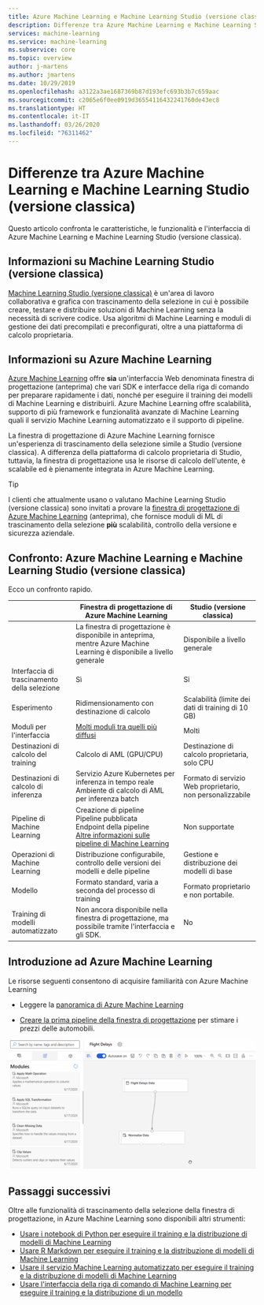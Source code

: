 ```yaml
---
title: Azure Machine Learning e Machine Learning Studio (versione classica)
description: Differenze tra Azure Machine Learning e Machine Learning Studio (versione classica)
services: machine-learning
ms.service: machine-learning
ms.subservice: core
ms.topic: overview
author: j-martens
ms.author: jmartens
ms.date: 10/29/2019
ms.openlocfilehash: a3122a3ae1687369b87d193efc693b3b7c659aac
ms.sourcegitcommit: c2065e6f0ee0919d36554116432241760de43ec8
ms.translationtype: HT
ms.contentlocale: it-IT
ms.lasthandoff: 03/26/2020
ms.locfileid: "76311462"
---
```

# <a name="how-azure-machine-learning-differs-from-machine-learning-studio-classic"></a>Differenze tra Azure Machine Learning e Machine Learning Studio (versione classica)

Questo articolo confronta le caratteristiche, le funzionalità e l'interfaccia di Azure Machine Learning e Machine Learning Studio (versione classica). 

## <a name="about-machine-learning-studio-classic"></a>Informazioni su Machine Learning Studio (versione classica)
[Machine Learning Studio (versione classica)](studio/what-is-ml-studio.md) è un'area di lavoro collaborativa e grafica con trascinamento della selezione in cui è possibile creare, testare e distribuire soluzioni di Machine Learning senza la necessità di scrivere codice. Usa algoritmi di Machine Learning e moduli di gestione dei dati precompilati e preconfigurati, oltre a una piattaforma di calcolo proprietaria.

## <a name="about-azure-machine-learning"></a>Informazioni su Azure Machine Learning

[Azure Machine Learning](overview-what-is-azure-ml.md) offre **sia** un'interfaccia Web denominata finestra di progettazione (anteprima) che vari SDK e interfacce della riga di comando per preparare rapidamente i dati, nonché per eseguire il training dei modelli di Machine Learning e distribuirli. Azure Machine Learning offre scalabilità, supporto di più framework e funzionalità avanzate di Machine Learning quali il servizio Machine Learning automatizzato e il supporto di pipeline.

La finestra di progettazione di Azure Machine Learning fornisce un'esperienza di trascinamento della selezione simile a Studio (versione classica). A differenza della piattaforma di calcolo proprietaria di Studio, tuttavia, la finestra di progettazione usa le risorse di calcolo dell'utente, è scalabile ed è pienamente integrata in Azure Machine Learning.  

> [!TIP]
> I clienti che attualmente usano o valutano Machine Learning Studio (versione classica) sono invitati a provare la [finestra di progettazione di Azure Machine Learning](https://docs.microsoft.com/azure/machine-learning/concept-designer) (anteprima), che fornisce moduli di ML di trascinamento della selezione __più__ scalabilità, controllo della versione e sicurezza aziendale.

## <a name="comparison-azure-machine-learning-vs-machine-learning-studio-classic"></a>Confronto: Azure Machine Learning e Machine Learning Studio (versione classica)

Ecco un confronto rapido.

||  Finestra di progettazione di Azure Machine Learning|Studio (versione classica) |
|---| --- | --- |
||La finestra di progettazione è disponibile in anteprima, mentre Azure Machine Learning è disponibile a livello generale|Disponibile a livello generale | 
|Interfaccia di trascinamento della selezione| Sì | Sì|
|Esperimento| Ridimensionamento con destinazione di calcolo|Scalabilità (limite dei dati di training di 10 GB) | 
|Moduli per l'interfaccia| [Molti moduli tra quelli più diffusi](algorithm-module-reference/module-reference.md) | Molti |
|Destinazioni di calcolo del training| Calcolo di AML (GPU/CPU)|Destinazione di calcolo proprietaria, solo CPU|
|Destinazioni di calcolo di inferenza| Servizio Azure Kubernetes per inferenza in tempo reale <br/>Ambiente di calcolo di AML per inferenza batch|Formato di servizio Web proprietario, non personalizzabile | 
|Pipeline di Machine Learning| Creazione di pipeline <br/> Pipeline pubblicata <br/> Endpoint della pipeline <br/> [Altre informazioni sulle pipeline di Machine Learning](concept-ml-pipelines.md)|Non supportate | 
|Operazioni di Machine Learning| Distribuzione configurabile, controllo delle versioni dei modelli e delle pipeline|Gestione e distribuzione dei modelli di base | 
|Modello| Formato standard, varia a seconda del processo di training|Formato proprietario e non portabile.| 
|Training di modelli automatizzato|Non ancora disponibile nella finestra di progettazione, ma possibile tramite l'interfaccia e gli SDK.| No | 

## <a name="get-started-with-azure-machine-learning"></a>Introduzione ad Azure Machine Learning

Le risorse seguenti consentono di acquisire familiarità con Azure Machine Learning

- Leggere la [panoramica di Azure Machine Learning](tutorial-first-experiment-automated-ml.md) 

- [Creare la prima pipeline della finestra di progettazione](tutorial-designer-automobile-price-train-score.md) per stimare i prezzi delle automobili.

![Esempio di finestra di progettazione di Azure Machine Learning](media/concept-designer/designer-drag-and-drop.gif)

## <a name="next-steps"></a>Passaggi successivi

Oltre alle funzionalità di trascinamento della selezione della finestra di progettazione, in Azure Machine Learning sono disponibili altri strumenti:  
  + [Usare i notebook di Python per eseguire il training e la distribuzione di modelli di Machine Learning](tutorial-1st-experiment-sdk-setup.md)
  + [Usare R Markdown per eseguire il training e la distribuzione di modelli di Machine Learning](tutorial-1st-r-experiment.md) 
  + [Usare il servizio Machine Learning automatizzato per eseguire il training e la distribuzione di modelli di Machine Learning](tutorial-designer-automobile-price-train-score.md) 
  + [Usare l'interfaccia della riga di comando di Machine Learning per eseguire il training e la distribuzione di un modello](tutorial-train-deploy-model-cli.md)

